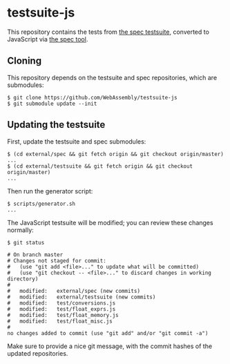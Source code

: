# testsuite-js

This repository contains the tests from [the spec
testsuite](https://github.com/WebAssembly/spec/tree/master/ml-proto/test),
converted to JavaScript via
[the spec tool](https://github.com/WebAssembly/spec).

## Cloning

This repository depends on the testsuite and spec repositories, which are
submodules:

```
$ git clone https://github.com/WebAssembly/testsuite-js
$ git submodule update --init
```

## Updating the testsuite

First, update the testsuite and spec submodules:

```
$ (cd external/spec && git fetch origin && git checkout origin/master)
...
$ (cd external/testsuite && git fetch origin && git checkout origin/master)
...
```

Then run the generator script:

```
$ scripts/generator.sh
...
```

The JavaScript testsuite will be modified; you can review these changes
normally:

```
$ git status

# On branch master
# Changes not staged for commit:
#   (use "git add <file>..." to update what will be committed)
#   (use "git checkout -- <file>..." to discard changes in working directory)
#
#	modified:   external/spec (new commits)
#	modified:   external/testsuite (new commits)
#	modified:   test/conversions.js
#	modified:   test/float_exprs.js
#	modified:   test/float_memory.js
#	modified:   test/float_misc.js
#
no changes added to commit (use "git add" and/or "git commit -a")
```

Make sure to provide a nice git message, with the commit hashes of the updated
repositories.
